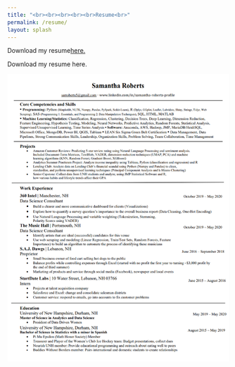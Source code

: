 ```yaml
---
title: "<br><br><br><br><br>Resume<br>"
permalink: /resume/
layout: splash
---
```

<p>Download my resume<a href="Samantha_Roberts__Resume.pdf" title="hp">here.</a></p>

<a src="Samantha_Roberts__Resume.pdf">Download my resume here.</a>

<img src="/images/resume_pic.png" width = "800" class = "center"/>
